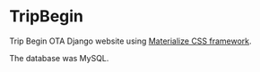 # TripBegin
Trip Begin OTA  Django website using [Materialize CSS framework](http://materializecss.com/).  

The database was MySQL.
